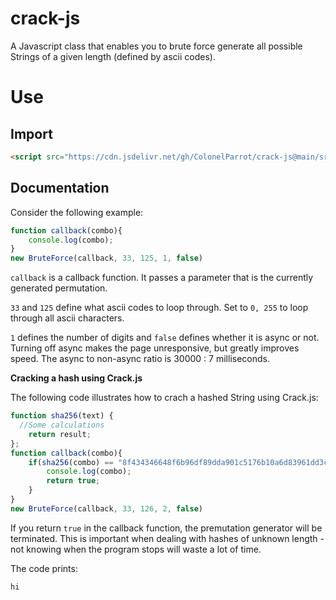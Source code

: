 # crack-js

A Javascript class that enables you to brute force generate all possible Strings of a given length (defined by ascii codes).

# Use

## Import

```html
<script src="https://cdn.jsdelivr.net/gh/ColonelParrot/crack-js@main/src/script.min.js"></script>
```

## Documentation

Consider the following example:

```javascript
function callback(combo){
	console.log(combo);
}
new BruteForce(callback, 33, 125, 1, false)
```
`callback` is a callback function. It passes a parameter that is the currently generated permutation.

`33` and `125` define what ascii codes to loop through. Set to `0, 255` to loop through all ascii characters.

`1` defines the number of digits and `false` defines whether it is async or not. Turning off async makes the page unresponsive, but greatly improves speed. The async to non-async ratio is 30000 : 7 milliseconds.

**Cracking a hash using Crack.js**

The following code illustrates how to crach a hashed String using Crack.js:

```javascript
function sha256(text) {
  //Some calculations
	return result;
};
function callback(combo){
	if(sha256(combo) == "8f434346648f6b96df89dda901c5176b10a6d83961dd3c1ac88b59b2dc327aa4"){//"hi" hashed
		console.log(combo);
		return true;
	}
}
new BruteForce(callback, 33, 126, 2, false)
```

If you return `true` in the callback function, the premutation generator will be terminated. This is important when dealing with hashes of unknown length - not knowing when the program stops will waste a lot of time.

The code prints:

```
hi
```
